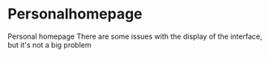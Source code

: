 # Personalhomepage
Personal homepage
There are some issues with the display of the interface, but it's not a big problem
